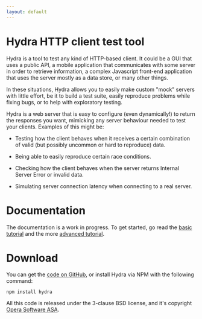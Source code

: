 ```yaml
---
layout: default
---
```

Hydra HTTP client test tool
===========================

Hydra is a tool to test any kind of HTTP-based client. It could be a
GUI that uses a public API, a mobile application that communicates
with some server in order to retrieve information, a complex
Javascript front-end application that uses the server mostly as a data
store, or many other things.

In these situations, Hydra allows you to easily make custom "mock"
servers with little effort, be it to build a test suite, easily
reproduce problems while fixing bugs, or to help with exploratory
testing.

Hydra is a web server that is easy to configure (even dynamically!) to
return the responses you want, mimicking any server behaviour needed
to test your clients. Examples of this might be:

* Testing how the client behaves when it receives a certain
combination of valid (but possibly uncommon or hard to reproduce) data.

* Being able to easily reproduce certain race conditions.

* Checking how the client behaves when the server returns Internal
Server Error or invalid data.

* Simulating server connection latency when connecting to a real
server.

Documentation
=============

The documentation is a work in progress. To get started, go read the
[basic tutorial](tutorial) and the more [advanced
tutorial](tutorial/advanced).

Download
========

You can get the [code on
GitHub](https://github.com/operasoftware/hydra), or install Hydra via
NPM with the following command:

    npm install hydra

All this code is released under the 3-clause BSD license, and it's
copyright [Opera Software ASA](http://opera.com).
